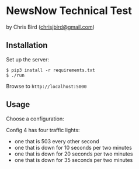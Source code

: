
# NewsNow Technical Test 

by Chris Bird (chrisjbird@gmail.com)

## Installation

Set up the server:

```
$ pip3 install -r requirements.txt
$ ./run
```

Browse to `http://localhost:5000`

## Usage

Choose a configuration: 

Config 4 has four traffic lights:

* one that is 503 every other second
* one that is down for 10 seconds per two minutes
* one that is down for 20 seconds per two minutes
* one that is down for 35 seconds per two minutes
